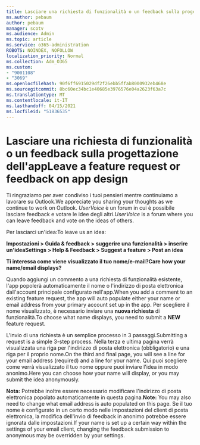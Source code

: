 ```yaml
---
title: Lasciare una richiesta di funzionalità o un feedback sulla progettazione dell'app
ms.author: pebaum
author: pebaum
manager: scotv
ms.audience: Admin
ms.topic: article
ms.service: o365-administration
ROBOTS: NOINDEX, NOFOLLOW
localization_priority: Normal
ms.collection: Adm_O365
ms.custom:
- "9001108"
- "3069"
ms.openlocfilehash: 90f6ff6915029df2f26ebb5ffab8000932eb468e
ms.sourcegitcommit: 8bc60ec34bc1e40685e3976576e04a2623f63a7c
ms.translationtype: MT
ms.contentlocale: it-IT
ms.lasthandoff: 04/15/2021
ms.locfileid: "51836535"
---
```

# <a name="leave-a-feature-request-or-feedback-on-app-design"></a><span data-ttu-id="849b0-102">Lasciare una richiesta di funzionalità o un feedback sulla progettazione dell'app</span><span class="sxs-lookup"><span data-stu-id="849b0-102">Leave a feature request or feedback on app design</span></span>

<span data-ttu-id="849b0-103">Ti ringraziamo per aver condiviso i tuoi pensieri mentre continuiamo a lavorare su Outlook.</span><span class="sxs-lookup"><span data-stu-id="849b0-103">We appreciate you sharing your thoughts as we continue to work on Outlook.</span></span> <span data-ttu-id="849b0-104">*UserVoice* è un forum in cui è possibile lasciare feedback e votare le idee degli altri.</span><span class="sxs-lookup"><span data-stu-id="849b0-104">*UserVoice* is a forum where you can leave feedback and vote on the ideas of others.</span></span>  

<span data-ttu-id="849b0-105">Per lasciarci un'idea:</span><span class="sxs-lookup"><span data-stu-id="849b0-105">To leave us an idea:</span></span> 

<span data-ttu-id="849b0-106">**Impostazioni > Guida & feedback > suggerire una funzionalità > inserire un'idea**</span><span class="sxs-lookup"><span data-stu-id="849b0-106">**Settings > Help & Feedback > Suggest a feature > Post an idea**</span></span> 

<span data-ttu-id="849b0-107">**Ti interessa come viene visualizzato il tuo nome/e-mail?**</span><span class="sxs-lookup"><span data-stu-id="849b0-107">**Care how your name/email displays?**</span></span>

<span data-ttu-id="849b0-108">Quando aggiungi un commento a una richiesta di funzionalità esistente, l'app popolerà automaticamente il nome o l'indirizzo di posta elettronica dall'account principale configurato nell'app.</span><span class="sxs-lookup"><span data-stu-id="849b0-108">When you add a comment to an existing feature request, the app will auto populate either your name or email address from your primary account set up in the app.</span></span> <span data-ttu-id="849b0-109">Per scegliere il nome visualizzato, è necessario inviare una **nuova richiesta** di funzionalità.</span><span class="sxs-lookup"><span data-stu-id="849b0-109">To choose what name displays, you need to submit a **NEW** feature request.</span></span> 

<span data-ttu-id="849b0-110">L'invio di una richiesta è un semplice processo in 3 passaggi.</span><span class="sxs-lookup"><span data-stu-id="849b0-110">Submitting a request is a simple 3-step process.</span></span> <span data-ttu-id="849b0-111">Nella terza e ultima pagina verrà visualizzata una riga per l'indirizzo di posta elettronica (obbligatorio) e una riga per il proprio nome.</span><span class="sxs-lookup"><span data-stu-id="849b0-111">On the third and final page, you will see a line for your email address (required) and a line for your name.</span></span> <span data-ttu-id="849b0-112">Qui puoi scegliere come verrà visualizzato il tuo nome oppure puoi inviare l'idea in modo anonimo.</span><span class="sxs-lookup"><span data-stu-id="849b0-112">Here you can choose how your name will display, or you may submit the idea anonymously.</span></span> 

<span data-ttu-id="849b0-113">**Nota:** Potrebbe inoltre essere necessario modificare l'indirizzo di posta elettronica popolato automaticamente in questa pagina.</span><span class="sxs-lookup"><span data-stu-id="849b0-113">**Note:** You may also need to change what email address is auto populated on this page.</span></span> <span data-ttu-id="849b0-114">Se il tuo nome è configurato in un certo modo nelle impostazioni del client di posta elettronica, la modifica dell'invio di feedback in anonimo potrebbe essere ignorata dalle impostazioni.</span><span class="sxs-lookup"><span data-stu-id="849b0-114">If your name is set up a certain way within the settings of your email client, changing the feedback submission to anonymous may be overridden by your settings.</span></span> 
